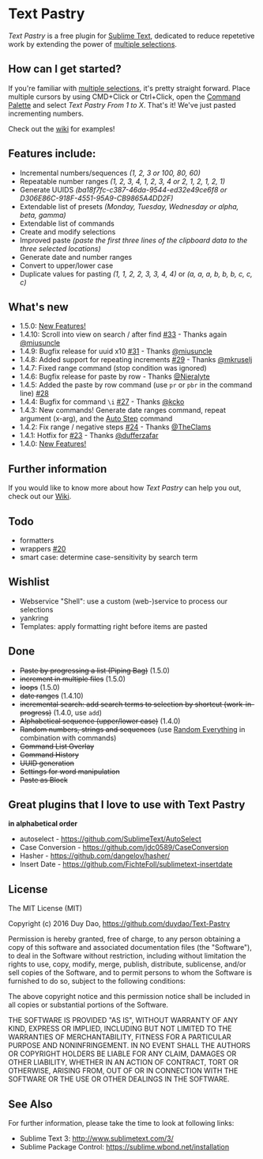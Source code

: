 # Text Pastry #

_Text Pastry_ is a free plugin for [Sublime Text](http://www.sublimetext.com/), dedicated to reduce repetetive work by extending the power of [multiple selections](https://www.sublimetext.com/docs/selection).

## How can I get started?
If you're familiar with [multiple selections](https://www.sublimetext.com/docs/selection), it's pretty straight forward. Place multiple cursors by using CMD+Click or Ctrl+Click, open the [Command Palette](http://docs.sublimetext.info/en/latest/reference/command_palette.html) and select _Text Pastry From 1 to X_. That's it! We've just pasted incrementing numbers.

Check out the [wiki](https://github.com/duydao/Text-Pastry/wiki/Examples) for examples!

## Features include: ##

- Incremental numbers/sequences _(1, 2, 3 or 100, 80, 60)_
- Repeatable number ranges _(1, 2, 3, 4, 1, 2, 3, 4 or 2, 1, 2, 1, 2, 1)_
- Generate UUIDS _(ba18f7fc-c387-46da-9544-ed32e49ce6f8 or D306E86C-918F-4551-95A9-CB9865A4DD2F)_
- Extendable list of presets _(Monday, Tuesday, Wednesday or alpha, beta, gamma)_
- Extendable list of commands
- Create and modify selections
- Improved paste _(paste the first three lines of the clipboard data to the three selected locations)_
- Generate date and number ranges
- Convert to upper/lower case
- Duplicate values for pasting _(1, 1, 2, 2, 3, 3, 4, 4)_ or _(a, a, a, b, b, b, c, c, c)_

## What's new ##
- 1.5.0: [New Features!](https://github.com/duydao/Text-Pastry/blob/master/RELEASENOTES.md)
- 1.4.10: Scroll into view on search / after find [#33](https://github.com/duydao/Text-Pastry/issues/33) - Thanks again [@miusuncle](https://github.com/miusuncle)
- 1.4.9: Bugfix release for uuid x10 [#31](https://github.com/duydao/Text-Pastry/issues/31) - Thanks [@miusuncle](https://github.com/miusuncle)
- 1.4.8: Added support for repeating increments [#29](https://github.com/duydao/Text-Pastry/issues/29) - Thanks [@mkruselj](https://github.com/mkruselj)
- 1.4.7: Fixed range command (stop condition was ignored)
- 1.4.6: Bugfix release for paste by row - Thanks [@Nieralyte](https://github.com/Nieralyte)
- 1.4.5: Added the paste by row command (use ```pr``` or ```pbr``` in the command line) [#28](https://github.com/duydao/Text-Pastry/issues/28)
- 1.4.4: Bugfix for command ```\i``` [#27](https://github.com/duydao/Text-Pastry/issues/27) - Thanks [@kcko](https://github.com/Kcko)
- 1.4.3: New commands! Generate date ranges command, repeat argument (x-arg), and the [Auto Step](https://github.com/duydao/Text-Pastry/issues/20) command
- 1.4.2: Fix range / negative steps [#24](https://github.com/duydao/Text-Pastry/issues/24) - Thanks [@TheClams](https://github.com/TheClams)
- 1.4.1: Hotfix for [#23](https://github.com/duydao/Text-Pastry/issues/23) - Thanks [@dufferzafar](https://github.com/dufferzafar)
- 1.4.0: [New Features!](https://github.com/duydao/Text-Pastry/blob/master/RELEASENOTES.md#release-notes-140)

## Further information

If you would like to know more about how _Text Pastry_ can help you out, check out our [Wiki](https://github.com/duydao/Text-Pastry/).

## Todo ##
- formatters
- wrappers [#20](https://github.com/duydao/Text-Pastry/issues/20)
- smart case: determine case-sensitivity by search term

## Wishlist ##
- Webservice "Shell": use a custom (web-)service to process our selections
- yankring
- Templates: apply formatting right before items are pasted

## Done ##
- ~~Paste by progressing a list (Piping Bag)~~ (1.5.0)
- ~~increment in multiple files~~ (1.5.0)
- ~~loops~~ (1.5.0)
- ~~date ranges~~ (1.4.10)
- ~~incremental search: add search terms to selection by shortcut (work-in-progress)~~ (1.4.0, use ``add``)
- ~~Alphabetical sequence (upper/lower case)~~ (1.4.0)
- ~~Random numbers, strings and sequences~~ (use [Random Everything](https://sublime.wbond.net/packages/Random%20Everything) in combination with commands)
- ~~Command List Overlay~~
- ~~Command History~~
- ~~UUID generation~~
- ~~Settings for word manipulation~~
- ~~Paste as Block~~

## Great plugins that I love to use with Text Pastry ##

__in alphabetical order__

- autoselect - https://github.com/SublimeText/AutoSelect
- Case Conversion - https://github.com/jdc0589/CaseConversion
- Hasher - https://github.com/dangelov/hasher/
- Insert Date - https://github.com/FichteFoll/sublimetext-insertdate

## License ##

The MIT License (MIT)

Copyright (c) 2016 Duy Dao, https://github.com/duydao/Text-Pastry

Permission is hereby granted, free of charge, to any person obtaining a copy
of this software and associated documentation files (the "Software"), to deal
in the Software without restriction, including without limitation the rights
to use, copy, modify, merge, publish, distribute, sublicense, and/or sell
copies of the Software, and to permit persons to whom the Software is
furnished to do so, subject to the following conditions:

The above copyright notice and this permission notice shall be included in
all copies or substantial portions of the Software.

THE SOFTWARE IS PROVIDED "AS IS", WITHOUT WARRANTY OF ANY KIND, EXPRESS OR
IMPLIED, INCLUDING BUT NOT LIMITED TO THE WARRANTIES OF MERCHANTABILITY,
FITNESS FOR A PARTICULAR PURPOSE AND NONINFRINGEMENT. IN NO EVENT SHALL THE
AUTHORS OR COPYRIGHT HOLDERS BE LIABLE FOR ANY CLAIM, DAMAGES OR OTHER
LIABILITY, WHETHER IN AN ACTION OF CONTRACT, TORT OR OTHERWISE, ARISING FROM,
OUT OF OR IN CONNECTION WITH THE SOFTWARE OR THE USE OR OTHER DEALINGS IN
THE SOFTWARE.


## See Also ##

For further information, please take the time to look at following links:

* Sublime Text 3: http://www.sublimetext.com/3/
* Sublime Package Control: https://sublime.wbond.net/installation
